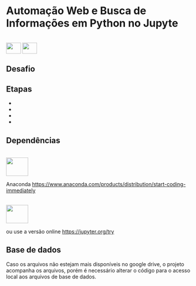 # Automação Web e Busca de Informações em Python no Jupyte

<div style="display: online_block"><br>
	<img align= "center" height="30" width="40" src="https://cdn.jsdelivr.net/gh/devicons/devicon/icons/python/python-original.svg">
	<img align= "center" height="30" width="40" src="https://cdn.jsdelivr.net/gh/devicons/devicon/icons/jupyter/jupyter-original-wordmark.svg">	
</div>

## Desafio



<h2>Etapas</h2>

- 
- 
- 
- 


<h2>Dependências</h2>
<div style="display: online_block"><br>
	<img align= "center" height="50" width="60" src="https://cdn.jsdelivr.net/gh/devicons/devicon/icons/anaconda/anaconda-original-wordmark.svg">	
</div>
	
Anaconda 
https://www.anaconda.com/products/distribution/start-coding-immediately

<div style="display: online_block"><br>
	<img align= "center" height="50" width="60" src="https://miro.medium.com/max/640/1*CMvcTaLSAD5A-WHCtnIFwA.png">	
</div>

ou use a versão online https://jupyter.org/try

<h2>Base de dados</h2>

Caso os arquivos não estejam mais disponíveis no google drive, o projeto acompanha os arquivos, porém é necessário alterar o código para o acesso local aos arquivos de base de dados.
